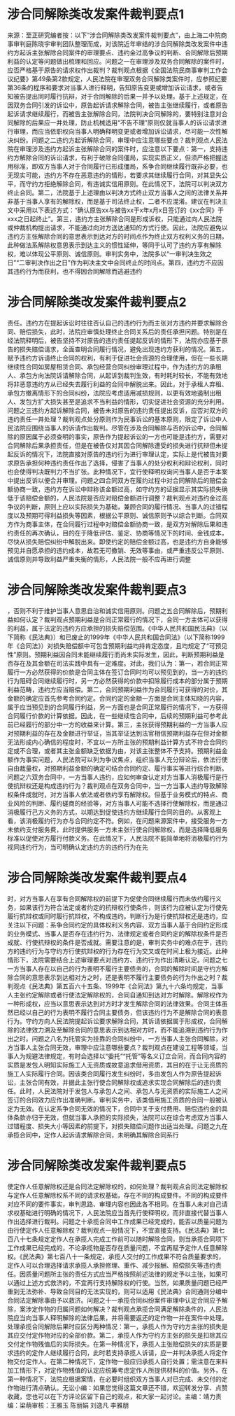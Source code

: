 # 涉合同解除类改发案件裁判要点1

来源：至正研究编者按：以下“涉合同解除类改发案件裁判要点”，由上海二中院商事审判庭陈晓宇审判团队整理而成，对该院近年审结的涉合同解除类改发案件中违约方起诉主张解除合同案件的审理要点、违约金过高争议的判断、合同解除后预期利益的认定等问题做出梳理和回应。问题之一在审理涉及双务合同解除的案件时，应否严格基于原告的请求权作出裁判？裁判观点根据《全国法院民商事审判工作会议纪要》第49条第2款规定，人民法院在审理双务合同解除类案件时，应参照纪要第36条的程序和要求对当事人进行释明，告知原告变更或增加诉讼请求，或者告知被告提出同时履行抗辩，对于合同解除的后果一并予以处理。基于上述规定，在因双务合同引发的诉讼中，原告起诉请求解除合同，被告主张继续履行，或者原告起诉请求继续履行，而被告主张解除合同，法院判决合同解除的，要特别注意对合同解除的后果应一并处理，防止机械适用“不告不理”原则仅就当事人的诉讼请求进行审理，而应当依职权向当事人明确释明变更或者增加诉讼请求，尽可能一次性解决纠纷。问题之二违约方起诉解除合同，审理中应注意哪些要点？裁判观点人民法院在审理涉及违约方起诉主张解除合同的案件时，应注意以下要点：第一，支持违约方解除合同的诉讼请求，有利于破除合同僵局，实现实质正义，但须严格把握适用标准，即双方当事人对于合同履行已形成僵局，系争合同继续履行既非必要，也无现实可能，违约方不存在恶意违约的情形，若要求其继续履行合同，对其显失公平，而守约方拒绝解除合同，有违诚实信用原则。在此情况下，法院可以判决双方终止合同。第二，法院基于上述理由以判决方式终止双方当事人之间的法律关系并非基于当事人享有的解除权，而是基于司法终止权，二者不应混淆。建议在判决主文中采用以下表述方式：“确认原告xx与被告xx于x年x月x日签订的《xx合同》于xxx之日起终止”。第三，违约方主张解除合同是形成诉权，只能通过向人民法院或仲裁机构提出请求，不能通过向对方送达通知的方式行使。因此，法院应避免以违约方主张解除合同的意思表示到达对方的时间点作为终止双方权利义务的日期，此种做法系解除权意思表示到达主义的惯性延伸，等同于认可了违约方享有解除权，难以体现公平原则、诚信原则。审判实务中，法院多以“一审判决生效之日”“二审判决作出之日”作为判决主文中合同终止的时间点。第四，违约方不应因其违约行为而获利，也不得因合同解除而逃避违约

# 涉合同解除类改发案件裁判要点2

责任。违约方在提起诉讼时往往否认自己的违约行为而主张对方违约并要求解除合同、赔偿损失，此时，法院应审慎处理终止合同关系后的责任承担问题。特别是在经法院释明后，被告坚持不对原告的违约责任提起反诉的情形下，法院亦应基于原告的损失赔偿请求，全面查明合同履行情况，避免出现违约方获利的情况。第五，赋予违约方诉请终止合同的权利，有利于促进社会资源的合理使用，但在一些长期继续性合同如房屋租赁合同、承包经营合同纠纷审理过程中，作为违约方的承租人、承包方向法院诉请解除合同，从起诉到裁判生效，有时耗时较长，不能有效地将非恶意违约方从已经失去履行利益的合同中解脱出来。因此，对于承租人弃租、承包方撤离情形下的合同纠纷，法院应考虑适用减损规则，以更有效地遏制出租人、发包方扩大损失甚至是追求不当利益的情形，切实促进社会资源的充分利用。问题之三违约方起诉解除合同，被告未对原告的违约责任提出反诉，应否对双方的违约责任一并处理？裁判观点处分原则作为民事诉讼的基本原则，限定了诉讼中人民法院应围绕当事人的诉请作出裁判。尽管在涉及合同解除与否的诉讼中，合同解除的原因属于必须查明的事实，原告作为提起诉讼的一方也可能是违约方，需要对合同解除后果承担责任，但是在被告仅对其因合同解除遭受的损失进行抗辩但未提起反诉的情况下，法院直接对原告的违约行为进行审理认定，实际上是代被告对要求原告承担何种违约责任作出了选择，侵害了当事人的处分权利和辩论权利，同时也会使得判决既判力不当扩张。此种情况下，宜行使释明权询问当事人是否于本案中提出反诉以便合并审理。问题之四合同双方在履约过程中对合同解除后的赔偿金额协商一致，违约方在诉讼中辩称该金额过高，如守约方的证据显示其实际损失确低于该赔偿金额的，人民法院是否应对赔偿金额进行调整？裁判观点对违约金过高争议的判断，原则上应以实际损失为基础，兼顾合同的履行情况、当事人的过错程度以及预期可得利益损失等因素，根据公平原则、诚信原则予以综合判断。合同双方作为商事主体，在合同履行过程中对赔偿金额协商一致，是双方对解除后果和违约责任的再次确认，目的在于降低评估、鉴定、协商等情况下的时间、金钱成本，尽快从损失赔偿纠纷中解脱出来。即使约定的赔偿金额过高，也是违约方自身能够预见并自愿承担的违约成本，故若无可撤销、无效等事由，或严重违反公平原则、诚信原则并导致利益严重失衡的情形，人民法院一般不应再进行调整

# 涉合同解除类改发案件裁判要点3

，否则不利于维护当事人意思自治和诚实信用原则。问题之五合同解除后，预期利益如何认定？裁判观点预期利益是合同正常履行的情况下，合同一方主体可以获得的利益，属于法定的违约方应承担的损失赔偿范围。《中华人民共和国民法典》（以下简称《民法典》）和已废止的1999年《中华人民共和国合同法》（以下简称1999年《合同法》）对损失赔偿额中可包含预期利益均持肯定态度，且均规定了“可预见性”原则。预期利益因合同未能继续履行而尚未实际发生，因此，判断预期利益是否存在及其金额在司法实践中具有一定难度。对此，我们认为：第一，若合同正常履行一方必然获得的价款是合同主体在签订合同时均可以预见到的，当一方的违约行为阻碍合同继续履行时，另一方必然获得的价款中扣除履行成本的部分属于预期利益范畴，违约方应当赔偿。第二，合同预期利益作为合同履行可获得的对价，其金额的确定应首先参考合同约定。合同约定的金额一方面是合同主体知晓的内容，属于应当预见到的合同履行利益，另一方面也是合同正常履行的情况下，一方获得合同履行价款的计算依据。因此，在一些继续性合同中，后续的预期利益可参考此前已经履行的部分中一方的收益来计算。第三，主张获得预期利益的一方当事人应对预期利益的存在及金额进行举证，当其举证达到法官相信预期利益存在但对金额无法形成内心确信的程度时，不宜以一方所主张的预期利益计算方式不符合合同约定或不合理，或者其主张金额缺乏依据为由，对该主张整体不予支持。预期利益金额作为事实问题，人民法院可以列为争议焦点，组织当事人充分辩论后，依法行使自由裁量权，对预期利益金额的确定可结合合同约定、履行事实等进行综合判断。问题之六双务合同中，一方当事人违约，应如何审查认定对方当事人消极履行是行使抗辩权还是构成违约行为？裁判观点在双务合同中，当一方当事人违约导致解除权条件成就时，对方当事人依法或者依约享有解除权。但基于业务模式的特点、商业风险的判断、履约磋商的经验等，对方当事人可能不选择行使解除权，而是通过消极履行己方义务的方式，以期达到促使违约方继续履行合同的目的。从客观上看，该消极履约行为亦与合同约定不符。例如，在问题来源案件中，接受服务一方未依约支付服务费，此时提供服务一方未主张行使合同解除权，而是选择降低服务标准以促使对方履行付款义务。在此情况下，人民法院不能简单地将消极履约行为视同违约行为，当可明确认定违约方的违约行为在先

# 涉合同解除类改发案件裁判要点4

时，对方当事人在享有合同解除权的前提下为促使合同继续履行而未依约履行义务，如果该行为符合法定或者约定的抗辩权行使条件，则该行为应被认定为行使先履行抗辩权或同时履行抗辩权，不构成违约。判断行为是行使抗辩权还是违约，应关注以下问题：系争合同约定的具体权利义务内容、双方当事人基于合同约定形成的业务模式、当事人是否存在违约行为、法律规定或者合同约定的解除权条件是否成就、行使抗辩权的条件是否成就。需要注意的是，审判实务中的难点在于，违约方的违约行为与守约方行使抗辩权的行为存在行为交叉或在时间上极为接近。此种情形下，法院需要结合上述审理要点对违约方、违约行为作出清晰认定。问题之七一方当事人存在以自己的行为表明不履行主要债务的，合同的解除时间是守约方解除合同的意思表示到达相对方之时，还是表明不履行主要债务的行为作出之时？裁判观点《民法典》第五百六十五条、1999年《合同法》第九十六条均规定，当事人主张约定解除或者行使法定解除权的，合同自通知到达对方时解除。解除权作为一种形成权，应当以意思表示达到对方时才发生解除合同的法律效果。合同主体虽然已经以自己的行为表明不履行合同主要债务，但该违约行为不是解除合同的表意行为。守约方向人民法院提起诉讼要求解除合同，其诉请依据属于形成权，合同解除的法律效力溯及至解除合同的意思表示到达相对方时，而不能追溯到违约行为作出之时。问题之八名为托管实为挂靠的合同纠纷中，一方当事人主张合同解除，对方当事人主张合同无效，审理中应注意哪些要点？裁判观点在建设工程等领域，当事人为规避法律规定，有时会选择以“委托”“托管”等名义订立合同，而合同内容的实质是发包人明知实际施工人无资质或故意追求借用资质，其目的在于让无资质的施工人实际履行合同。因该类合同履行发生纠纷时，多由发包人作为原告提起诉讼，主张合同有效，并据此主张行使合同解除权或追求实现合同解除后的违约责任。此时，人民法院对于发包人与承包人之间、承包人与无资质的实际施工人之间签订的合同效力应作出准确判断。审判实务中，该类借用施工资质的合同一般被认定为无效。在认定系争合同无效的情况下，合同中关于支付费用、赔偿违约金的具体条款亦归于无效，但就当事人承担的实际损失，法院可以在综合考虑双方当事人过错程度、损失大小等因素的前提下，对损失赔偿问题作出适当处理。问题之九在承揽合同中，定作人起诉请求解除合同，未明确其解除合同系行

# 涉合同解除类改发案件裁判要点5

使定作人任意解除权还是合同法定解除权的，如何处理？裁判观点合同法定解除权与定作人任意解除权系不同的请求权基础，存在不同的构成要件。不同的构成要件对应不同的要件事实，审判思路、审理内容也因此各不相同。在当事人未对自己请求权基础进行明确的情况下，人民法院应当首先行使释明权，而非直接代替当事人作出选择进行裁判。问题之十承揽合同中工作成果已经完成的，能否以质量问题为由行使定作人任意解除权？裁判观点一般情况下，不宜直接支持。《民法典》第七百八十七条规定定作人在承揽人完成工作前可以随时解除合同，则当承揽合同项下工作成果已经完成的，不论承揽物是否存在质量问题，不宜再赋予定作人任意解除权。《民法典》第七百八十一条规定，承揽人交付的工作成果不符合质量要求的，定作人可以合理选择请求承揽人承担修理、重作、减少报酬、赔偿损失等违约责任。因质量问题所主张的责任方式应当严格按照前述法律的规定予以主张，如果可以通过上述方式救济的，不宜再行支持解除权的行使。当然，如果质量问题已经严重到无法弥补、导致合同目的无法实现的，则可以适用《民法典》合同通则分编中合同法定解除事由予以救济。问题之十一承揽合同纠纷案件审理中认定合同应予解除，案涉定作物的归属问题如何解决？裁判观点承揽合同满足解除条件的，人民法院应当向当事人释明解除的法律后果，并将需要返还的定作物一并在案件中处理。处理承揽合同解除后果时应区分两种情况：第一，承揽人作为守约方主张的损失是其应交付定作物对应的全部价款。第二，承揽人作为守约方主张的损失是扣除其应交付定作物残值后的实际损失。在第一种情况下，承揽人主张赔偿损失的实质是要求违约的定作人继续履行合同，此时若支持承揽人诉请，应一并判决承揽人将定作物交付定作人。在第二种情况下，定作物一般应归承揽人自行处置；需注意在来料加工情形下，对定作物残值的认定应统筹考虑定作人所提供材料的价值。另外，在第一种情况下，法院应根据案情，在必要时组织双方当事人对已完成、未交付的定作物进行清点确认。无讼小编：如果您觉得这篇文章还不错，欢迎转发分享、点赞收藏，您也可以在下方评论区留下自己的观点，和大家一起讨论。主编：靖力责编：梁萌审核：王雅玉 陈丽娟 刘逸凡 李雅朋

